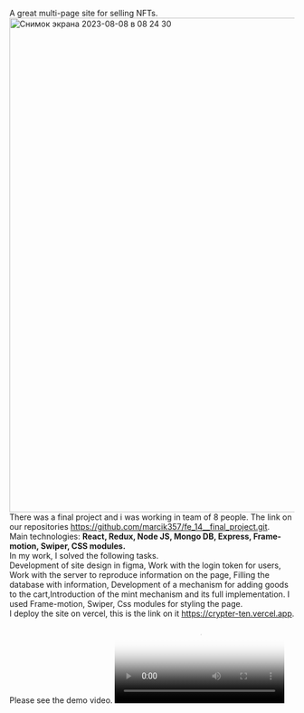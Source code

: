 A great multi-page site for selling NFTs.
<img width="872" alt="Снимок экрана 2023-08-08 в 08 24 30" src="https://github.com/Artem91S/Crypter/assets/115031070/a56e4b8d-95f2-431c-a966-ff31e8730bea">
There was a final project and i was working in team of 8 people. The link on our repositories https://github.com/marcik357/fe_14__final_project.git.
<br/>
Main technologies: <b><span color='#FFF' padding='5px' background='#000' opacity='0.5' >React</span>, Redux, Node JS, Mongo DB, Express, Frame-motion, Swiper, CSS modules.</b> 
<br/>
In my work, I solved the following tasks.
<br/>
Development of site design in figma,
Work with the login token for users, Work with the server to reproduce information on the page, Filling the database with information, 
Development of a mechanism for adding goods to the cart,Introduction of the mint mechanism and its full implementation. 
I used Frame-motion, Swiper, Css modules for styling the page.
<br/>
I deploy the site on vercel, this is the link on it https://crypter-ten.vercel.app.
<br/>Please see the demo video.
<video src='https://github.com/Artem91S/Crypter/assets/115031070/206795d7-db9b-432c-aa33-7e06cfc21d50' autoplay poster='https://github.com/Artem91S/Crypter/assets/115031070/a56e4b8d-95f2-431c-a966-ff31e8730bea'>

</video>


